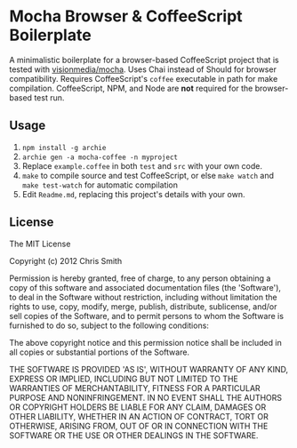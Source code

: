 # Mocha Browser & CoffeeScript Boilerplate

A minimalistic boilerplate for a browser-based CoffeeScript project that is tested with [visionmedia/mocha](http://visionmedia.github.com/mocha).
Uses Chai instead of Should for browser compatibility.
Requires CoffeeScript's `coffee` executable in path for make compilation. CoffeeScript, NPM, and Node are **not** required for the browser-based test run.

## Usage

1. `npm install -g archie`
1. `archie gen -a mocha-coffee -n myproject`
1. Replace `example.coffee` in both `test` and `src` with your own code.
1. `make` to compile source and test CoffeeScript, or else `make watch` and `make test-watch` for automatic compilation
1. Edit `Readme.md`, replacing this project's details with your own.

## License

The MIT License

Copyright (c) 2012 Chris Smith

Permission is hereby granted, free of charge, to any person obtaining
a copy of this software and associated documentation files (the
'Software'), to deal in the Software without restriction, including
without limitation the rights to use, copy, modify, merge, publish,
distribute, sublicense, and/or sell copies of the Software, and to
permit persons to whom the Software is furnished to do so, subject to
the following conditions:

The above copyright notice and this permission notice shall be
included in all copies or substantial portions of the Software.

THE SOFTWARE IS PROVIDED 'AS IS', WITHOUT WARRANTY OF ANY KIND,
EXPRESS OR IMPLIED, INCLUDING BUT NOT LIMITED TO THE WARRANTIES OF
MERCHANTABILITY, FITNESS FOR A PARTICULAR PURPOSE AND NONINFRINGEMENT.
IN NO EVENT SHALL THE AUTHORS OR COPYRIGHT HOLDERS BE LIABLE FOR ANY
CLAIM, DAMAGES OR OTHER LIABILITY, WHETHER IN AN ACTION OF CONTRACT,
TORT OR OTHERWISE, ARISING FROM, OUT OF OR IN CONNECTION WITH THE
SOFTWARE OR THE USE OR OTHER DEALINGS IN THE SOFTWARE.
